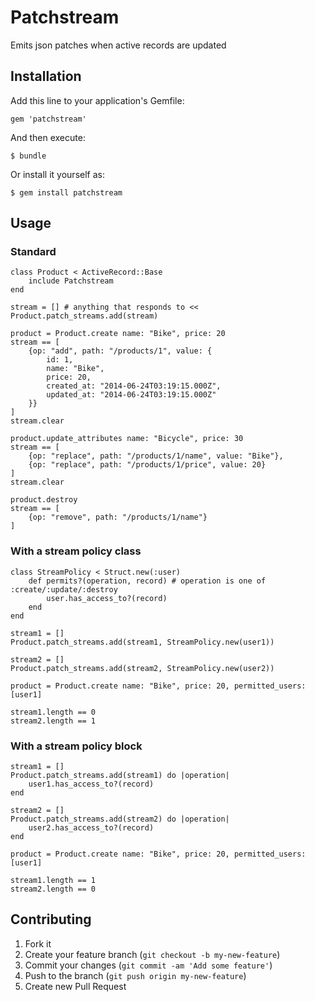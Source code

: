 # Patchstream

Emits json patches when active records are updated


## Installation

Add this line to your application's Gemfile:

    gem 'patchstream'

And then execute:

    $ bundle

Or install it yourself as:

    $ gem install patchstream

## Usage


### Standard

    class Product < ActiveRecord::Base
        include Patchstream
    end

    stream = [] # anything that responds to <<
    Product.patch_streams.add(stream)

    product = Product.create name: "Bike", price: 20
    stream == [
    	{op: "add", path: "/products/1", value: { 
    		id: 1, 
    		name: "Bike", 
    		price: 20, 
    		created_at: "2014-06-24T03:19:15.000Z",
    		updated_at: "2014-06-24T03:19:15.000Z"
    	}}
    ]
    stream.clear

    product.update_attributes name: "Bicycle", price: 30
    stream == [
    	{op: "replace", path: "/products/1/name", value: "Bike"},
    	{op: "replace", path: "/products/1/price", value: 20}
    ]
    stream.clear

    product.destroy
	stream == [
		{op: "remove", path: "/products/1/name"}
	]

### With a stream policy class

	class StreamPolicy < Struct.new(:user)
	    def permits?(operation, record) # operation is one of :create/:update/:destroy
	    	user.has_access_to?(record)
	    end
	end

	stream1 = []
	Product.patch_streams.add(stream1, StreamPolicy.new(user1))

	stream2 = []
	Product.patch_streams.add(stream2, StreamPolicy.new(user2))

	product = Product.create name: "Bike", price: 20, permitted_users: [user1]

	stream1.length == 0
	stream2.length == 1

### With a stream policy block

	stream1 = []
	Product.patch_streams.add(stream1) do |operation|
		user1.has_access_to?(record)
	end

	stream2 = []
	Product.patch_streams.add(stream2) do |operation|
		user2.has_access_to?(record)
	end

	product = Product.create name: "Bike", price: 20, permitted_users: [user1]

	stream1.length == 1
	stream2.length == 0


## Contributing

1. Fork it
2. Create your feature branch (`git checkout -b my-new-feature`)
3. Commit your changes (`git commit -am 'Add some feature'`)
4. Push to the branch (`git push origin my-new-feature`)
5. Create new Pull Request
